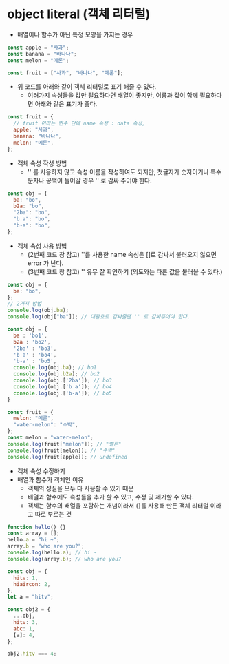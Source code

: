 # object literal (객체 리터럴)

- 배열이나 함수가 아닌 특정 모양을 가지는 경우

```javascript
const apple = "사과";
const banana = "바나나";
const melon = "메론";
```

```javascript
const fruit = ["사과", "바나나", "메론"];
```

- 위 코드를 아래와 같이 객체 리터럴로 표기 해줄 수 있다.
  - 여러가지 속성들을 값만 필요하다면 배열이 좋지만, 이름과 값이 함께 필요하다면 아래와 같은 표기가 좋다.

```javascript
const fruit = {
  // fruit 이라는 변수 안에 name 속성 : data 속성,
  apple: "사과",
  banana: "바나나",
  melon: "메론",
};
```

- 객체 속성 작성 방법
  - '' 를 사용하지 않고 속성 이름을 작성하여도 되지만, 첫글자가 숫자이거나 특수문자나 공백이 들어갈 경우 '' 로 감싸 주어야 한다.

```javascript
const obj = {
  ba: "bo",
  b2a: "bo",
  "2ba": "bo",
  "b a": "bo",
  "b-a": "bo",
};
```

- 객체 속성 사용 방법
  - (2번째 코드 창 참고) ''를 사용한 name 속성은 []로 감싸서 불러오지 않으면 error 가 난다.
  - (3번째 코드 창 참고) '' 유무 잘 확인하기 (의도와는 다른 값을 불러올 수 있다.)

```javascript
const obj = {
  ba: "bo",
};
// 2가지 방법
console.log(obj.ba);
console.log(obj["ba"]); // 대괄호로 감싸줄땐 '' 로 감싸주어야 한다.
```

```javascript
const obj = {
  ba : 'bo1',
  b2a : 'bo2',
  '2ba' : 'bo3',
  'b a' : 'bo4',
  'b-a' : 'bo5',
  console.log(obj.ba); // bo1
  console.log(obj.b2a); // bo2
  console.log(obj.['2ba']); // bo3
  console.log(obj.['b a']); // bo4
  console.log(obj.['b-a']); // bo5
}
```

```javascript
const fruit = {
  melon: "메론",
  "water-melon": "수박",
};
const melon = "water-melon";
console.log(fruit["melon"]); // "멜론"
console.log(fruit[melon]); // "수박"
console.log(fruit[apple]); // undefined
```

- 객체 속성 수정하기
- 배열과 함수가 객체인 이유
  - 객체의 성질을 모두 다 사용할 수 있기 때문
  - 배열과 함수에도 속성들을 추가 할 수 있고, 수정 및 제거할 수 있다.
  - 객체는 함수의 배열을 포함하는 개념이라서 {}를 사용해 만든 객체 리터럴 이라고 따로 부르는 것

```javascript
function hello() {}
const array = [];
hello.a = "hi ~";
array.b = "who are you?";
console.log(hello.a); // hi ~
console.log(array.b); // who are you?
```

```javascript
const obj = {
  hitv: 1,
  hiaircon: 2,
};
let a = "hitv";

const obj2 = {
  ...obj,
  hitv: 3,
  abc: 1,
  [a]: 4,
};

obj2.hitv === 4;
```
